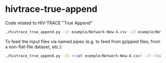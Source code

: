 # hivtrace-true-append
Code related to HIV-TRACE "True Append"

```bash
./hivtrace_true_append.py -it example/Network-New-4.csv -iT example/Network-New-3.csv -iD example/Network-New-3.tn93.csv | pigz -9 -p 8 > tmp.tn93.csv.gz
```

To feed the input files via named pipes (e.g. to feed from gzipped files, from a non-flat-file dataset, etc.):

```bash
./hivtrace_true_append.py -it <(cat example/Network-New-4.csv) -iT <(cat example/Network-New-3.csv) -iD <(cat example/Network-New-3.tn93.csv) | pigz -9 -p 8 > tmp.tn93.csv.gz
```
